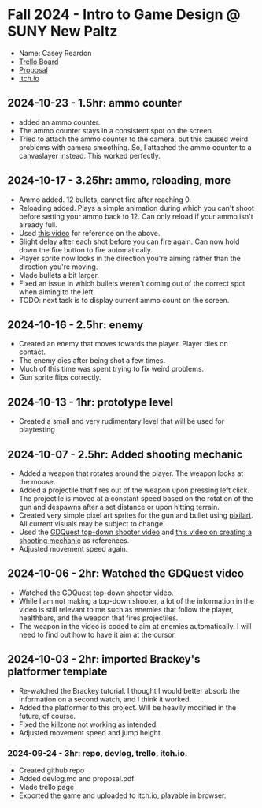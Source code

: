 # Fall 2024 - Intro to Game Design @ SUNY New Paltz
* Name: Casey Reardon
* [Trello Board](https://trello.com/b/Avqr8HAu)
* [Proposal](proposal.pdf)
* [Itch.io](https://deadname-th.itch.io/gamedev-project)

## 2024-10-23 - 1.5hr: ammo counter
* added an ammo counter.
* The ammo counter stays in a consistent spot on the screen.
* Tried to attach the ammo counter to the camera, but this caused weird problems with camera smoothing. So, I attached the ammo counter to a canvaslayer instead. This worked perfectly.

## 2024-10-17 - 3.25hr: ammo, reloading, more
* Ammo added. 12 bullets, cannot fire after reaching 0.
* Reloading added. Plays a simple animation during which you can't shoot before setting your ammo back to 12. Can only reload if your ammo isn't already full.
* Used [this video](https://www.youtube.com/watch?v=YAoueKaqhkc) for reference on the above.
* Slight delay after each shot before you can fire again. Can now hold down the fire button to fire automatically.
* Player sprite now looks in the direction you're aiming rather than the direction you're moving.
* Made bullets a bit larger.
* Fixed an issue in which bullets weren't coming out of the correct spot when aiming to the left.
* TODO: next task is to display current ammo count on the screen.

## 2024-10-16 - 2.5hr: enemy
* Created an enemy that moves towards the player. Player dies on contact. 
* The enemy dies after being shot a few times.
* Much of this time was spent trying to fix weird problems.
* Gun sprite flips correctly. 

## 2024-10-13 - 1hr: prototype level
* Created a small and very rudimentary level that will be used for playtesting

## 2024-10-07 - 2.5hr: Added shooting mechanic
* Added a weapon that rotates around the player. The weapon looks at the mouse.
* Added a projectile that fires out of the weapon upon pressing left click. The projectile is moved at a constant speed based on the rotation of the gun
 and despawns after a set distance or upon hitting terrain.
* Created very simple pixel art sprites for the gun and bullet using [pixilart](https://www.pixilart.com/draw). All current visuals may be subject to change. 
* Used the [GDQuest top-down shooter video](https://www.youtube.com/watch?v=GwCiGixlqiU&list=WL&index=84) and
 [this video on creating a shooting mechanic](https://www.youtube.com/watch?v=Aqzpx2f4X6Q) as references.
* Adjusted movement speed again.

## 2024-10-06 - 2hr: Watched the GDQuest video
* Watched the GDQuest top-down shooter video. 
* While I am not making a top-down shooter, a lot of the information in the video is still relevant to me such as enemies that follow the player, healthbars, and the weapon that fires projectiles.
* The weapon in the video is coded to aim at enemies automatically. I will need to find out how to have it aim at the cursor.

## 2024-10-03 - 2hr: imported Brackey's platformer template
* Re-watched the Brackey tutorial. I thought I would better absorb the information on a second watch, and I think it worked.
* Added the platformer to this project. Will be heavily modified in the future, of course.
* Fixed the killzone not working as intended.
* Adjusted movement speed and jump height.

### 2024-09-24 - 3hr: repo, devlog, trello, itch.io.
* Created github repo
* Added devlog.md and proposal.pdf
* Made trello page
* Exported the game and uploaded to itch.io, playable in browser.